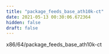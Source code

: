 ```yaml
---
title: "package_feeds_base_ath10k-ct"
date: 2021-05-13 00:30:06.672364
hidden: false
draft: false
---
```


x86/64/package_feeds_base_ath10k-ct

